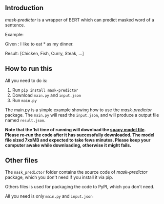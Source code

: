 ## Introduction 
*mask-predictor* is a wrapper of BERT which can predict masked word of a sentence.

Example:

Given : I like to eat * as my dinner.

Result: [Chicken, Fish, Curry, Steak, ...]


## How to run this
All you need to do is:
1. Run `pip install mask-predictor`
2. Download `main.py` and `input.json`
3. Run `main.py`

The main.py is a simple example showing how to use the *mask-predictor* package.
The `main.py` will read the `input.json`, and will produce a output file named `result.json`.

**Note that the 1st time of running will download the [spacy model file](https://spacy.io/models/en). Please re-run the code after it has successfully downloaded. The model file sized 7xxMB and expected to take fews minutes. Please keep your computer awake while downloading, otherwise it might fails.**

## Other files
The `mask_predictor` folder contains the source code of *mask-predictor* package, which you don't need if you install it via pip.

Others files is used for packaging the code to PyPI, which you don't need.

All you need is only `main.py` and `input.json`
